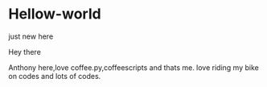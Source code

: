 # Hellow-world
just  new here

Hey there

Anthony here,love coffee.py,coffeescripts and thats me.
love riding my bike on codes and lots of codes.
